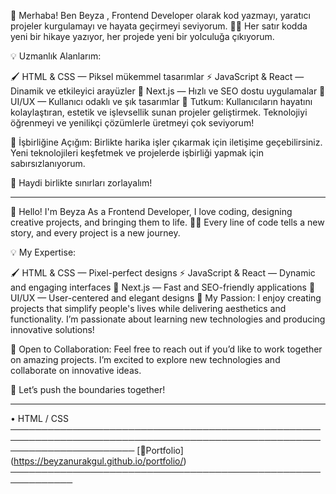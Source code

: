 🌟 Merhaba! Ben Beyza ,
Frontend Developer olarak kod yazmayı, yaratıcı projeler kurgulamayı ve hayata geçirmeyi seviyorum. 👨‍💻 Her satır kodda yeni bir hikaye yazıyor, her projede yeni bir yolculuğa çıkıyorum.

💡 Uzmanlık Alanlarım:

🖌️ HTML & CSS — Piksel mükemmel tasarımlar
⚡ JavaScript & React — Dinamik ve etkileyici arayüzler
🚀 Next.js — Hızlı ve SEO dostu uygulamalar
🎨 UI/UX — Kullanıcı odaklı ve şık tasarımlar
🌱 Tutkum:
Kullanıcıların hayatını kolaylaştıran, estetik ve işlevsellik sunan projeler geliştirmek. Teknolojiyi öğrenmeyi ve yenilikçi çözümlerle üretmeyi çok seviyorum!

🤝 İşbirliğine Açığım:
Birlikte harika işler çıkarmak için iletişime geçebilirsiniz. Yeni teknolojileri keşfetmek ve projelerde işbirliği yapmak için sabırsızlanıyorum.

🚀 Haydi birlikte sınırları zorlayalım!

------------------------------------------------------------------------------------------------------------------------------------------------------------------------------------------

🌟 Hello! I'm Beyza
As a Frontend Developer, I love coding, designing creative projects, and bringing them to life. 👨‍💻 Every line of code tells a new story, and every project is a new journey.

💡 My Expertise:

🖌️ HTML & CSS — Pixel-perfect designs
⚡ JavaScript & React — Dynamic and engaging interfaces
🚀 Next.js — Fast and SEO-friendly applications
🎨 UI/UX — User-centered and elegant designs
🌱 My Passion:
I enjoy creating projects that simplify people's lives while delivering aesthetics and functionality. I’m passionate about learning new technologies and producing innovative solutions!

🤝 Open to Collaboration:
Feel free to reach out if you’d like to work together on amazing projects. I’m excited to explore new technologies and collaborate on innovative ideas.

🚀 Let’s push the boundaries together!


-----------------------------------------------------------------------------------------------------------------------------------------------------------------------------------------
• HTML / CSS
────────────────────────────────────────────────────────────────────────────────────────────────────────────────────────
[🔴Portfolio] (https://beyzanurakgul.github.io/portfolio/)
────────────────────────────────────────────────────────────
